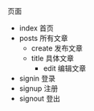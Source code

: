 页面
* index   首页
* posts   所有文章
  * create   发布文章
  * title   具体文章
    * edit   编辑文章
* signin   登录
* signup   注册
* signout   登出

